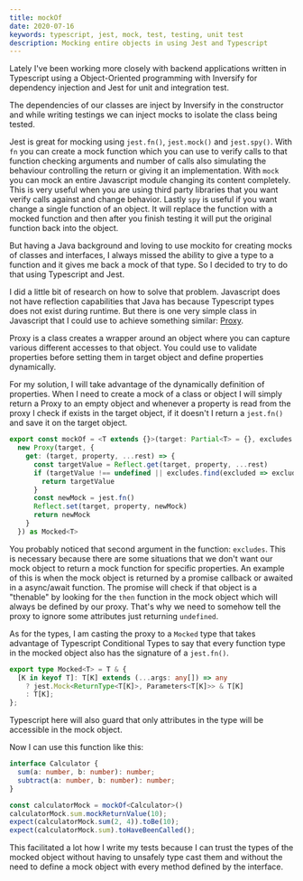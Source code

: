 ```yaml
---
title: mockOf
date: 2020-07-16
keywords: typescript, jest, mock, test, testing, unit test
description: Mocking entire objects in using Jest and Typescript
---
```


Lately I've been working more closely with backend applications written in Typescript
using a Object-Oriented programming with Inversify for dependency injection and Jest
for unit and integration test.

The dependencies of our classes are inject by Inversify in the constructor and while
writing testings we can inject mocks to isolate the class being tested.

Jest is great for mocking using `jest.fn()`, `jest.mock()` and `jest.spy()`. With `fn`
you can create a mock function which you can use to verify calls to that function checking
arguments and number of calls also simulating the behaviour controlling the return or
giving it an implementation. With `mock` you can mock an entire Javascript module
changing its content completely. This is very useful when you are using third party
libraries that you want verify calls against and change behavior. Lastly `spy` is useful
if you want change a single function of an object. It will replace the function with a
mocked function and then after you finish testing it will put the original function back
into the object.

But having a Java background and loving to use mockito for creating mocks of classes and
interfaces, I always missed the ability to give a type to a function and it gives me back
a mock of that type. So I decided to try to do that using Typescript and Jest.

I did a little bit of research on how to solve that problem. Javascript does not have
reflection capabilities that Java has because Typescript types does not exist during
runtime. But there is one very simple class in Javascript that I could use to achieve something
similar: [Proxy](https://developer.mozilla.org/en-US/docs/Web/JavaScript/Reference/Global_Objects/Proxy).

Proxy is a class creates a wrapper around an object where you can capture various different
accesses to that object. You could use to validate properties before setting them in
target object and define properties dynamically.

For my solution, I will take advantage of the dynamically definition of properties. When
I need to create a mock of a class or object I will simply return a Proxy to an empty
object and whenever a property is read from the proxy I check if exists in the target
object, if it doesn't I return a `jest.fn()` and save it on the target object.

```Typescript
export const mockOf = <T extends {}>(target: Partial<T> = {}, excludes = ['then']): Mocked<T> =>
  new Proxy(target, {
    get: (target, property, ...rest) => {
      const targetValue = Reflect.get(target, property, ...rest)
      if (targetValue !== undefined || excludes.find(excluded => excluded === property)) {
        return targetValue
      }
      const newMock = jest.fn()
      Reflect.set(target, property, newMock)
      return newMock
    }
  }) as Mocked<T>
```

You probably noticed that second argument in the function: `excludes`. This is necessary
because there are some situations that we don't want our mock object to return a mock
function for specific properties. An example of this is when the mock object is returned
by a promise callback or awaited in a async/await function. The promise will check if that
object is a "thenable" by looking for the `then` function in the mock object which will always
be defined by our proxy. That's why we need to somehow tell the proxy to ignore some attributes
just returning `undefined`.

As for the types, I am casting the proxy to a `Mocked` type that takes advantage of Typescript
Conditional Types to say that every function type in the mocked object also has the signature of
a `jest.fn()`.

```Typescript
export type Mocked<T> = T & {
  [K in keyof T]: T[K] extends (...args: any[]) => any
    ? jest.Mock<ReturnType<T[K]>, Parameters<T[K]>> & T[K]
    : T[K];
};
```

Typescript here will also guard that only attributes in the type will be accessible in the mock
object.

Now I can use this function like this:

```Typescript
interface Calculator {
  sum(a: number, b: number): number;
  subtract(a: number, b: number): number;
}

const calculatorMock = mockOf<Calculator>()
calculatorMock.sum.mockReturnValue(10);
expect(calculatorMock.sum(2, 4)).toBe(10);
expect(calculatorMock.sum).toHaveBeenCalled();
```

This facilitated a lot how I write my tests because I can trust the types of the mocked object
without having to unsafely type cast them and without the need to define a mock object with
every method defined by the interface.
